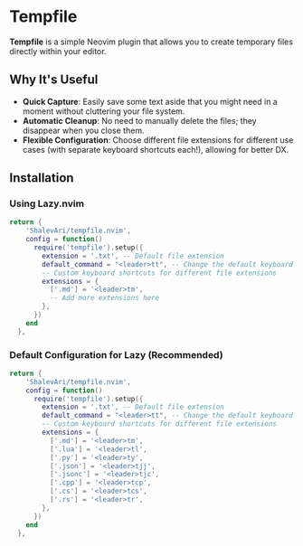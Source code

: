 # Tempfile

**Tempfile** is a simple Neovim plugin that allows you to create temporary files directly within your editor.

## Why It's Useful

- **Quick Capture**: Easily save some text aside that you might need in a moment without cluttering your file system.
- **Automatic Cleanup**: No need to manually delete the files; they disappear when you close them.
- **Flexible Configuration**: Choose different file extensions for different use cases (with separate keyboard shortcuts each!), allowing for better DX.

## Installation

### Using Lazy.nvim

```lua
return {
    'ShalevAri/tempfile.nvim',
    config = function()
      require('tempfile').setup({
        extension = '.txt', -- Default file extension
        default_command = "<leader>tt", -- Change the default keyboard shortcut here
        -- Custom keyboard shortcuts for different file extensions
        extensions = {
          ['.md'] = '<leader>tm',
          -- Add more extensions here
        },
      })
    end
  },
```

### Default Configuration for Lazy (Recommended)

```lua
return {
    'ShalevAri/tempfile.nvim',
    config = function()
      require('tempfile').setup({
        extension = '.txt', -- Default file extension
        default_command = "<leader>tt", -- Change the default keyboard shortcut here
        -- Custom keyboard shortcuts for different file extensions
        extensions = {
          ['.md'] = '<leader>tm',
          ['.lua'] = '<leader>tl',
          ['.py'] = '<leader>ty',
          ['.json'] = '<leader>tjj',
          ['.jsonc'] = '<leader>tjc',
          ['.cpp'] = '<leader>tcp',
          ['.cs'] = '<leader>tcs',
          ['.rs'] = '<leader>tr',
        },
      })
    end
  },
```

